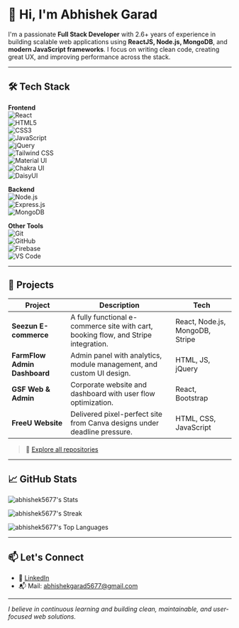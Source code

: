 # 👋 Hi, I'm Abhishek Garad

I'm a passionate **Full Stack Developer** with 2.6+ years of experience in building scalable web applications using **ReactJS, Node.js, MongoDB**, and **modern JavaScript frameworks**. I focus on writing clean code, creating great UX, and improving performance across the stack.

---

## 🛠️ Tech Stack

**Frontend**  
![React](https://img.shields.io/badge/-ReactJS-61DAFB?logo=react&logoColor=white&style=flat)  
![HTML5](https://img.shields.io/badge/-HTML5-E34F26?logo=html5&logoColor=white&style=flat)  
![CSS3](https://img.shields.io/badge/-CSS3-1572B6?logo=css3&logoColor=white&style=flat)  
![JavaScript](https://img.shields.io/badge/-JavaScript-F7DF1E?logo=javascript&logoColor=black&style=flat)  
![jQuery](https://img.shields.io/badge/-jQuery-0769AD?logo=jquery&logoColor=white&style=flat)  
![Tailwind CSS](https://img.shields.io/badge/-Tailwind-38B2AC?logo=tailwind-css&logoColor=white&style=flat)  
![Material UI](https://img.shields.io/badge/-MaterialUI-0081CB?logo=mui&logoColor=white&style=flat)  
![Chakra UI](https://img.shields.io/badge/-Chakra%20UI-319795?logo=chakra-ui&logoColor=white&style=flat)  
![DaisyUI](https://img.shields.io/badge/-DaisyUI-FF69B4?style=flat&logo=tailwind-css&logoColor=white)

**Backend**  
![Node.js](https://img.shields.io/badge/-Node.js-339933?logo=node.js&logoColor=white&style=flat)  
![Express.js](https://img.shields.io/badge/-Express.js-000000?logo=express&logoColor=white&style=flat)  
![MongoDB](https://img.shields.io/badge/-MongoDB-47A248?logo=mongodb&logoColor=white&style=flat)

**Other Tools**  
![Git](https://img.shields.io/badge/-Git-F05032?logo=git&logoColor=white&style=flat)  
![GitHub](https://img.shields.io/badge/-GitHub-181717?logo=github&logoColor=white&style=flat)  
![Firebase](https://img.shields.io/badge/-Firebase-FFCA28?logo=firebase&logoColor=white&style=flat)  
![VS Code](https://img.shields.io/badge/-VS%20Code-007ACC?logo=visual-studio-code&logoColor=white&style=flat)

---

## 🚀 Projects

| Project | Description | Tech |
|--------|-------------|------|
| **Seezun E-commerce** | A fully functional e-commerce site with cart, booking flow, and Stripe integration. | React, Node.js, MongoDB, Stripe |
| **FarmFlow Admin Dashboard** | Admin panel with analytics, module management, and custom UI design. | HTML, JS, jQuery |
| **GSF Web & Admin** | Corporate website and dashboard with user flow optimization. | React, Bootstrap |
| **FreeU Website** | Delivered pixel-perfect site from Canva designs under deadline pressure. | HTML, CSS, JavaScript |

> 🔗 [Explore all repositories](https://github.com/abhishekgarad?tab=repositories)

---

## 📈 GitHub Stats

![abhishek5677's Stats](https://github-readme-stats.vercel.app/api?username=abhishek5677&theme=tokyonight&show_icons=true&hide_border=false&count_private=false)

![abhishek5677's Streak](https://github-readme-streak-stats.herokuapp.com/?user=abhishek5677&theme=tokyonight&hide_border=false)

![abhishek5677's Top Languages](https://github-readme-stats.vercel.app/api/top-langs/?username=abhishek5677&theme=tokyonight&show_icons=true&hide_border=false&layout=compact)

---

## 📫 Let's Connect

- 💼 [LinkedIn](https://www.linkedin.com/in/abhishek-garad-8478a61b2/)
- 📬 Mail: abhishekgarad5677@gmail.com

---

*I believe in continuous learning and building clean, maintainable, and user-focused web solutions.*
